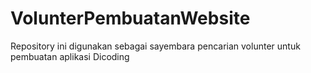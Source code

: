# VolunterPembuatanWebsite
Repository ini digunakan sebagai sayembara pencarian volunter untuk pembuatan aplikasi Dicoding
